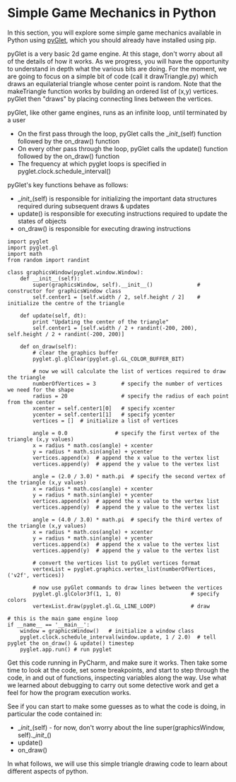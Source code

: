 # Simple Game Mechanics in Python

In this section, you will explore some simple game mechanics available in Python using [pyGlet](https://bitbucket.org/pyglet/pyglet/wiki/Home), which you should already have installed using pip.

pyGlet is a very basic 2d game engine. At this stage, don't worry about all of the details of how it works. As we progress, you will have the opportunity to understand in depth what the various bits are doing. For the moment, we are going to focus on a simple bit of code (call it drawTriangle.py) which draws an equilaterial triangle whose center point is random. Note that the makeTriangle function works by building an ordered list of (x,y) vertices. pyGlet then "draws" by placing connecting lines between the vertices. 
 
pyGlet, like other game engines, runs as an infinite loop, until terminated by a user 
* On the first pass through the loop, pyGlet calls the \__init__(self) function followed by the on_draw() function
* On every other pass through the loop, pyGlet calls the update() function followed by the on_draw() function
* The frequency at which pyglet loops is specified in pyglet.clock.schedule_interval()

pyGlet's key functions behave as follows:
* \__init__(self) is responsible for initializing the important data structures required during subsequent draws & updates
* update() is responsible for executing instructions required to update the states of objects
* on_draw() is responsible for executing drawing instructions
 
```
import pyglet
import pyglet.gl
import math
from random import randint

class graphicsWindow(pyglet.window.Window):
    def __init__(self):
        super(graphicsWindow, self).__init__()              # constructor for graphicsWindow class
        self.center1 = [self.width / 2, self.height / 2]    # initialize the centre of the triangle

    def update(self, dt):
        print "Updating the center of the triangle"
        self.center1 = [self.width / 2 + randint(-200, 200), self.height / 2 + randint(-200, 200)]

    def on_draw(self):
        # clear the graphics buffer
        pyglet.gl.glClear(pyglet.gl.GL_COLOR_BUFFER_BIT) 
        
        # now we will calculate the list of vertices required to draw the triangle
        numberOfVertices = 3        # specify the number of vertices we need for the shape
        radius = 20                 # specify the radius of each point from the center
        xcenter = self.center1[0]   # specify xcenter
        ycenter = self.center1[1]   # specify ycenter
        vertices = []  # initialize a list of vertices

        angle = 0.0               # specify the first vertex of the triangle (x,y values)
        x = radius * math.cos(angle) + xcenter
        y = radius * math.sin(angle) + ycenter
        vertices.append(x)  # append the x value to the vertex list
        vertices.append(y)  # append the y value to the vertex list

        angle = (2.0 / 3.0) * math.pi  # specify the second vertex of the triangle (x,y values)
        x = radius * math.cos(angle) + xcenter
        y = radius * math.sin(angle) + ycenter
        vertices.append(x)  # append the x value to the vertex list
        vertices.append(y)  # append the y value to the vertex list

        angle = (4.0 / 3.0) * math.pi  # specify the third vertex of the triangle (x,y values)
        x = radius * math.cos(angle) + xcenter
        y = radius * math.sin(angle) + ycenter
        vertices.append(x)  # append the x value to the vertex list
        vertices.append(y)  # append the y value to the vertex list

        # convert the vertices list to pyGlet vertices format
        vertexList = pyglet.graphics.vertex_list(numberOfVertices, ('v2f', vertices))

        # now use pyGlet commands to draw lines between the vertices
        pyglet.gl.glColor3f(1, 1, 0)                      # specify colors
        vertexList.draw(pyglet.gl.GL_LINE_LOOP)           # draw

# this is the main game engine loop
if __name__ == '__main__':
    window = graphicsWindow()   # initialize a window class
    pyglet.clock.schedule_interval(window.update, 1 / 2.0)  # tell pyglet the on_draw() & update() timestep
    pyglet.app.run() # run pyglet
```

Get this code running in PyCharm, and make sure it works. Then take some time to look at the code, set some breakpoints, and start to step through the code, in and out of functions, inspecting variables along the way. Use what we learned about debugging to carry out some detective work and get a feel for how the program execution works.  

See if you can start to make some guesses as to what the code is doing, in particular the code contained in: 
* \__init__(self) - for now, don't worry about the line super(graphicsWindow, self).\__init__()
* update() 
* on_draw()

In what follows, we will use this simple triangle drawing code to learn about different aspects of python.


